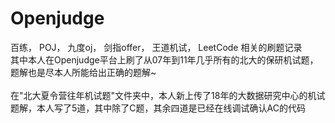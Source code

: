 # Openjudge
百练， POJ， 九度oj， 剑指offer， 王道机试， LeetCode 相关的刷题记录</br>
其中本人在Openjudge平台上刷了从07年到11年几乎所有的北大的保研机试题，题解也是尽本人所能给出正确的题解~</br>
</br>
在"北大夏令营往年机试题"文件夹中，本人新上传了18年的大数据研究中心的机试题解，本人写了5道，其中除了C题，其余四道是已经在线调试确认AC的代码
